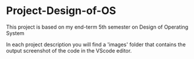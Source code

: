 # Project-Design-of-OS
This project is based on my end-term 5th semester on Design of Operating System

In each project description you will find a 'images' folder that contains the output screenshot of the code in the VScode editor.
